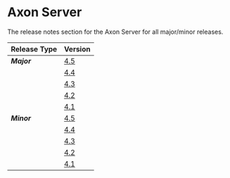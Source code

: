 # Axon Server

The release notes section for the Axon Server for all major/minor releases.

| Release Type | Version |
| :--- | :--- |
| _**Major**_ | [4.5](rn-as-major-releases.md#release-4-5) |
| | [4.4](rn-as-major-releases.md#release-4-4) |
| | [4.3](rn-as-major-releases.md#release-4-3) |
|  | [4.2](rn-as-major-releases.md#release-4-2) |
|  | [4.1](rn-as-major-releases.md#release-4-1) |
| _**Minor**_ | [4.5](rn-as-minor-releases.md#release-4-5) |
|  | [4.4](rn-as-minor-releases.md#release-4-4) |
|  | [4.3](rn-as-minor-releases.md#release-4-3) |
|  | [4.2](rn-as-minor-releases.md#release-4-2) |
|  | [4.1](rn-as-minor-releases.md#release-4-1) |

